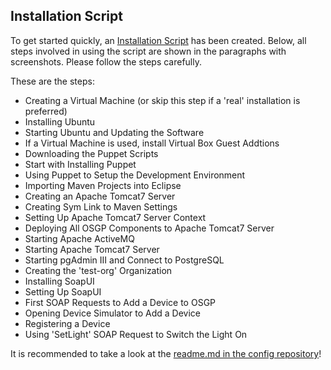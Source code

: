 ## Installation Script

To get started quickly, an [Installation Script](https://github.com/OSGP/Config) has been created.
Below, all steps involved in using the script are shown in the paragraphs with screenshots. 
Please follow the steps carefully.

These are the steps:
- Creating a Virtual Machine (or skip this step if a 'real' installation is preferred)
- Installing Ubuntu
- Starting Ubuntu and Updating the Software
- If a Virtual Machine is used, install Virtual Box Guest Addtions
- Downloading the Puppet Scripts
- Start with Installing Puppet
- Using Puppet to Setup the Development Environment
- Importing Maven Projects into Eclipse
- Creating an Apache Tomcat7 Server
- Creating Sym Link to Maven Settings
- Setting Up Apache Tomcat7 Server Context
- Deploying All OSGP Components to Apache Tomcat7 Server
- Starting Apache ActiveMQ
- Starting Apache Tomcat7 Server
- Starting pgAdmin III and Connect to PostgreSQL
- Creating the 'test-org' Organization
- Installing SoapUI
- Setting Up SoapUI
- First SOAP Requests to Add a Device to OSGP
- Opening Device Simulator to Add a Device
- Registering a Device
- Using 'SetLight' SOAP Request to Switch the Light On

It is recommended to take a look at the [readme.md in the config repository](https://github.com/OSGP/Config/blob/development/README.md)!
